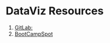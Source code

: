 # DataViz Resources

1. [GitLab:](https://richmond.bootcampcontent.com/Richmond-Boot-Camp/UR-RICH-DATA-PT-10-2019-U-C)
2. [BootCampSpot](https://bootcampspot.com/login)
<!--stackedit_data:
eyJoaXN0b3J5IjpbLTE5NDQzNDAyMTMsNjQ5MDQ4NjM0XX0=
-->